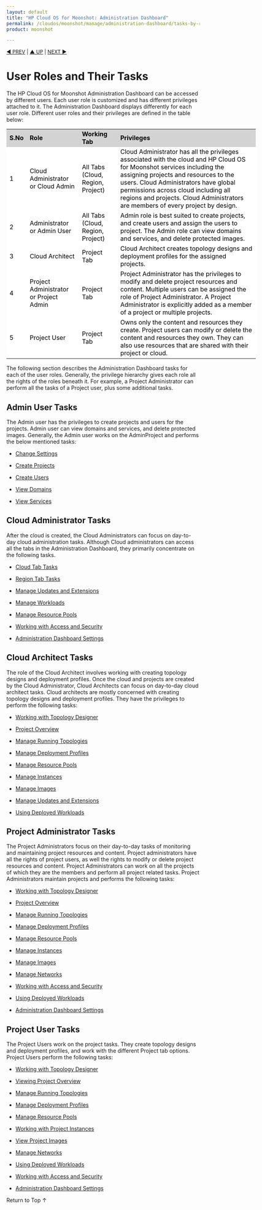 ```yaml
---
layout: default
title: "HP Cloud OS for Moonshot: Administration Dashboard"
permalink: /cloudos/moonshot/manage/administration-dashboard/tasks-by-role/
product: moonshot

---
```


<script>

function PageRefresh {
onLoad="window.refresh"
}

PageRefresh();

</script>

<p style="font-size: small;"> <a href="/cloudos/moonshot/manage/administration-dashboard/getting-started/">&#9664; PREV</a> | <a href="/cloudos/moonshot/manage/administration-dashboard/before-you-begin/">&#9650; UP</a> | <a href="/cloudos/moonshot/manage/administration-dashboard/working-with-cloud-tab/">
NEXT &#9654;</p></a>

# User Roles and Their Tasks  #

The HP Cloud OS for Moonshot Administration Dashboard can be accessed by different users. Each user role is customized and has different privileges attached to it. The Administration Dashboard displays differently for each user role.  Different user roles and their privileges are defined in the table below:

<table style="text-align: left; vertical-align: top; width:650px;">

<tr style="background-color: lightgrey; color: black;">

 <td><b>S.No</b></td> <td><b>Role</b></td><td><b>Working Tab</b></td><td><b>Privileges</td></tr>

<tr style="background-color: white; color: black;">
<td>1</td> <td>Cloud Administrator or Cloud Admin</td><td>All Tabs (Cloud, Region, Project)</td><td>Cloud Administrator has all the privileges associated with the cloud and HP Cloud OS for Moonshot services including the assigning projects and resources to the users. Cloud Administrators have global permissions across cloud including all regions and projects. Cloud Administrators are members of every project by design.</td></tr>

<tr style="background-color: white; color: black;">
<td>2</td><td>Administrator or Admin User</td><td>All Tabs (Cloud, Region, Project)</td><td>Admin role is best suited to create projects, and create users and assign the users to project. The Admin role can view domains and services, and delete protected images.</td><tr>

<tr style="background-color: white; color: black;">
<td>3</td><td>Cloud Architect</td><td>Project Tab</td><td>Cloud Architect creates topology designs and deployment profiles for the assigned projects.</td></tr>

<tr style="background-color: white; color: black;">
<td>4</td><td>Project Administrator or Project Admin</td><td>Project Tab</td><td>Project Administrator has the privileges to modify and delete project resources and content. Multiple users can be assigned the role of Project Administrator. A Project Administrator is explicitly added as a member of a project or multiple projects.</td></tr>

<tr style="background-color: white; color: black;">
<td>5</td><td>Project User</td><td>Project Tab</td><td>Owns only the content and resources they create. Project users can modify or delete the content and resources they own. They can also use resources that are shared with their project or cloud.</td></tr></table>



The following section describes the Administration Dashboard tasks for each of the user roles. Generally, the privilege hierarchy gives each role all the rights of the roles beneath it. For example, a Project Administrator can perform all the tasks of a Project user, plus some additional tasks.

## Admin User Tasks ##

The Admin user has the privileges to create projects and users for the projects. Admin user can view domains and services, and delete protected images. Generally, the Admin user works on the AdminProject and performs the below mentioned tasks:

* [Change Settings](/cloudos/moonshot/manage/administration-dashboard/working-with-cloud-tab/)

* [Create Projects](/cloudos/moonshot/manage/administration-dashboard/working-with-cloud-tab/)

* [Create Users](/cloudos/moonshot/manage/administration-dashboard/working-with-cloud-tab/)

* [View  Domains](/cloudos/moonshot/manage/administration-dashboard/working-with-cloud-tab/)

* [View Services](/cloudos/moonshot/manage/administration-dashboard/working-with-cloud-tab/)
 
## Cloud Administrator Tasks ##

After the cloud is created, the Cloud Administrators can focus on day-to-day cloud administration tasks. Although Cloud administrators can access all the tabs in the Administration Dashboard, they primarily concentrate on the following tasks.

* [Cloud Tab Tasks](/cloudos/moonshot/manage/administration-dashboard/working-with-cloud-tab/)

* [Region Tab Tasks](/cloudos/moonshot/manage/administration-dashboard/working-with-region-tab/)

* [Manage Updates and Extensions](/cloudos/moonshot/manage/administration-dashboard/updates-extensions/)

* [Manage Workloads](/cloudos/administration-dashboard/workloads/)

* [Manage Resource Pools](/cloudos/administration-dashboard/resource-pool/)

* [Working with Access and Security](/cloudos/administration-dashboard/access-and-security/)

* [Administration Dashboard Settings](/cloudos/administration-dashboard/settings-tab/)


## Cloud Architect Tasks ##

The role of the Cloud Architect involves working with creating topology designs and deployment profiles. Once the cloud and projects are created by the Cloud Administrator, Cloud Architects can focus on day-to-day cloud architect tasks. Cloud architects are mostly concerned with creating topology designs and deployment profiles. They have the privileges to perform the following tasks:

* [Working with Topology Designer](/cloudos/administration-dashboard/topology-designs/)

* [Project Overview](/cloudos/administration-dashboard/working-with-cloud-tab/)

* [Manage Running Topologies](/cloudos/administration-dashboard/running-topologies/)

* [Manage Deployment Profiles](/cloudos/administration-dashboard/deployment-profiles/)

* [Manage Resource Pools](/cloudos/administration-dashboard/resource-pool/)

* [Manage Instances](/cloudos/administration-dashboard/project-instances/)

* [Manage Images](/cloudos/administration-dashboard/project-images/)

* [Manage Updates and Extensions](/cloudos/administration-dashboard/updates-extensions/)

* [Using Deployed Workloads](/cloudos/administration-dashboard/workloads/)


## Project Administrator Tasks ##

The Project Administrators focus on their day-to-day tasks of monitoring and maintaining project resources and content. Project administrators have all the rights of project users, as well the rights to modify or delete project resources and content. Project Administrators can work on all the projects of which they are the members and perform all project related tasks.
Project Administrators maintain projects and performs the following tasks:

* [Working with Topology Designer](/cloudos/administration-dashboard/topology-designs/)

* [Project Overview](/cloudos/administration-dashboard/working-with-project-tab/)

* [Manage Running Topologies](/cloudos/administration-dashboard/running-topologies/)

* [Manage Deployment Profiles](/cloudos/administration-dashboard/deployment-profiles/)

* [Manage Resource Pools](/cloudos/administration-dashboard/resource-pools/)

* [Manage Instances](/cloudos/administration-dashboard/project-instances/)

* [Manage Images](/cloudos/administration-dashboard/project-images/)

* [Manage Networks](/cloudos/administration-dashboard/project-networks/)

* [Working with Access and Security](/cloudos/administration-dashboard/access-and-security/)

* [Using Deployed Workloads](/cloudos/administration-dashboard/workloads/)

* [Administration Dashboard Settings](/cloudos/administration-dashboard/settings-tab/)

## Project User Tasks ##

The Project Users work on the project tasks. They create topology designs and deployment profiles, and work with the different Project tab options.
Project Users perform the following tasks:

* [Working with Topology Designer](/cloudos/administration-dashboard/topology-designs/)

* [Viewing Project Overview](/cloudos/administration-dashboard/working-with-project-tab/)

* [Manage Running Topologies](/cloudos/administration-dashboard/running-topologies/)

* [Manage Deployment Profiles](/cloudos/administration-dashboard/deployment-profiles/)

* [Manage Resource Pools](/cloudos/administration-dashboard/resource-pools/)

* [Working with Project Instances](/cloudos/administration-dashboard/project-instances/)

* [View Project Images](/cloudos/administration-dashboard/project-images/)

* [Manage Networks](/cloudos/administration-dashboard/project-networks/)

* [Using Deployed Workloads](/cloudos/administration-dashboard/workloads/)

* [Working with Access and Security](/cloudos/administration-dashboard/access-and-security/)

* [Administration Dashboard Settings](/cloudos/administration-dashboard/settings-tab/)



<a href="#top" style="padding:14px 0px 14px 0px; text-decoration: none;"> Return to Top &#8593; </a>


























